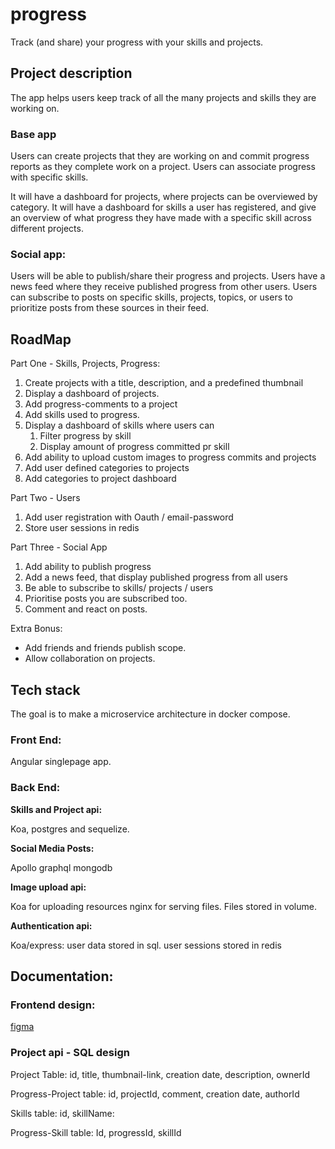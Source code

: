# progress

Track (and share) your progress with your skills and projects.

## Project description

The app helps users keep track of all the many projects and skills they are working on.

### Base app
Users can create projects that they are working on and commit progress reports as they complete work on a project.
Users can associate progress with specific skills.

It will have a dashboard for projects, where projects can be overviewed by category. 
It will have a dashboard for skills a user has registered, and give an overview of what progress they have made with a specific skill across different projects.

### Social app:

Users will be able to publish/share their progress and projects.
Users have a news feed where they receive published progress from other users.
Users can subscribe to posts on specific skills, projects, topics, or users to prioritize posts from these sources in their feed.

## RoadMap

Part One - Skills, Projects, Progress:
  1. Create projects with a title, description, and a predefined thumbnail
  2. Display a dashboard of projects.
  3. Add progress-comments to a project
  4. Add skills used to progress.
  5. Display a dashboard of skills where users can
      1. Filter progress by skill
      2. Display amount of progress committed pr skill
  6. Add ability to upload custom images to progress commits and projects
  7. Add user defined categories to projects
  8. Add categories to project dashboard

Part Two - Users
  1. Add user registration with Oauth / email-password
  2. Store user sessions in redis

Part Three - Social App 
  1. Add ability to publish progress 
  2. Add a news feed, that display published progress from all users
  3. Be able to subscribe to skills/ projects / users
  4. Prioritise posts you are subscribed too.
  5. Comment and react on posts.

Extra Bonus:
  - Add friends and friends publish scope.
  - Allow collaboration on projects.

## Tech stack

The goal is to make a microservice architecture in docker compose.

### Front End: ###

Angular singlepage app.

### Back End: ###

**Skills and Project api:**

Koa, postgres and sequelize.

**Social Media Posts:**

Apollo graphql mongodb

**Image upload api:**

Koa for uploading resources
nginx for serving files.
Files stored in volume.

**Authentication api:**

Koa/express:
user data stored in sql.
user sessions stored in redis


## Documentation:

### Frontend design:
[figma](https://www.figma.com/file/WIwDhNRCpPwwNjNXT1EQd6/Skills-and-projects?type=design&node-id=0-1&mode=design&t=JtvvlM3tXYnSzmjQ-0)

### Project api - SQL design

Project Table:
id, title, thumbnail-link, creation date, description, ownerId

Progress-Project table:
id, projectId, comment, creation date, authorId

Skills table:
id, skillName:

Progress-Skill table:
Id, progressId, skillId
